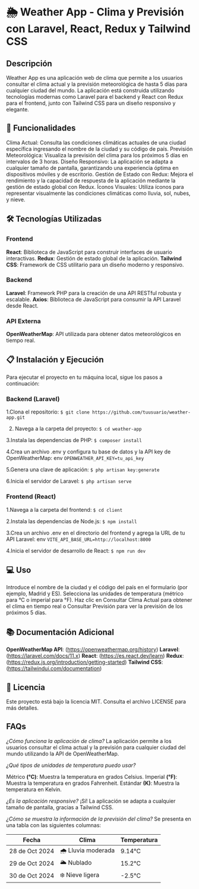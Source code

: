 # 🌦️ Weather App - Clima y Previsión con Laravel, React, Redux y Tailwind CSS  

## Descripción  
Weather App es una aplicación web de clima que permite a los usuarios consultar el clima actual y la previsión meteorológica de hasta 5 días para cualquier ciudad del mundo. La aplicación está construida utilizando tecnologías modernas como Laravel para el backend y React con Redux para el frontend, junto con Tailwind CSS para un diseño responsivo y elegante.

## 🚀 Funcionalidades  
Clima Actual: Consulta las condiciones climáticas actuales de una ciudad específica ingresando el nombre de la ciudad y su código de país.
Previsión Meteorológica: Visualiza la previsión del clima para los próximos 5 días en intervalos de 3 horas.
Diseño Responsivo: La aplicación se adapta a cualquier tamaño de pantalla, garantizando una experiencia óptima en dispositivos móviles y de escritorio.
Gestión de Estado con Redux: Mejora el rendimiento y la capacidad de respuesta de la aplicación mediante la gestión de estado global con Redux.
Íconos Visuales: Utiliza íconos para representar visualmente las condiciones climáticas como lluvia, sol, nubes, y nieve.

## 🛠️ Tecnologías Utilizadas  
### Frontend  
**React**: Biblioteca de JavaScript para construir interfaces de usuario interactivas.
**Redux**: Gestión de estado global de la aplicación.
**Tailwind CSS**: Framework de CSS utilitario para un diseño moderno y responsivo.

### Backend  
**Laravel**: Framework PHP para la creación de una API RESTful robusta y escalable.
**Axios**: Biblioteca de JavaScript para consumir la API Laravel desde React.

### API Externa  
**OpenWeatherMap**: API utilizada para obtener datos meteorológicos en tiempo real.

## 📋 Instalación y Ejecución  
Para ejecutar el proyecto en tu máquina local, sigue los pasos a continuación:

### Backend (Laravel)  
1.Clona el repositorio:
`$ git clone https://github.com/tuusuario/weather-app.git`

2. Navega a la carpeta del proyecto:
`$ cd weather-app`

3.Instala las dependencias de PHP:
`$ composer install`

4.Crea un archivo .env y configura tu base de datos y la API key de OpenWeatherMap:
env
`OPENWEATHER_API_KEY=tu_api_key`

5.Genera una clave de aplicación:
`$ php artisan key:generate`

6.Inicia el servidor de Laravel:
`$ php artisan serve`

### Frontend (React)  
1.Navega a la carpeta del frontend:
`$ cd client`

2.Instala las dependencias de Node.js:
`$ npm install`

3.Crea un archivo .env en el directorio del frontend y agrega la URL de tu API Laravel:
env
`VITE_API_BASE_URL=http://localhost:8000`

4.Inicia el servidor de desarrollo de React:
`$ npm run dev`

## 💻 Uso  
Introduce el nombre de la ciudad y el código del país en el formulario (por ejemplo, Madrid y ES).
Selecciona las unidades de temperatura (métrico para °C o imperial para °F).
Haz clic en Consultar Clima Actual para obtener el clima en tiempo real o Consultar Previsión para ver la previsión de los próximos 5 días.

## 📚 Documentación Adicional  

**OpenWeatherMap API**: (https://openweathermap.org/history)
**Laravel**: (https://laravel.com/docs/11.x)
**React**: (https://es.react.dev/learn)
**Redux**: (https://redux.js.org/introduction/getting-started)
**Tailwind CSS**: (https://tailwindui.com/documentation)

## 📜 Licencia  
Este proyecto está bajo la licencia MIT. Consulta el archivo LICENSE para más detalles.

## FAQs  
*¿Cómo funciona la aplicación de clima?*
La aplicación permite a los usuarios consultar el clima actual y la previsión para cualquier ciudad del mundo utilizando la API de OpenWeatherMap.

*¿Qué tipos de unidades de temperatura puedo usar?*

Métrico **(°C)**: Muestra la temperatura en grados Celsius.
Imperial **(°F)**: Muestra la temperatura en grados Fahrenheit.
Estándar **(K)**: Muestra la temperatura en Kelvin.

*¿Es la aplicación responsive?*
¡Sí! La aplicación se adapta a cualquier tamaño de pantalla, gracias a Tailwind CSS.

*¿Cómo se muestra la información de la previsión del clima?*
Se presenta en una tabla con las siguientes columnas:

|Fecha|	Clima|	Temperatura|
| --- | --- | --- |
| 28 de Oct 2024 | 🌧️ Lluvia moderada |	9.14°C |
| 29 de Oct 2024 | 🌥️ Nublado | 15.2°C |
| 30 de Oct 2024	| ❄️ Nieve ligera	 | -2.5°C |
